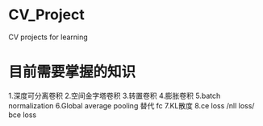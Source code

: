 # CV_Project
CV projects for learning

# 目前需要掌握的知识
1.深度可分离卷积
2.空间金字塔卷积
3.转置卷积
4.膨胀卷积
5.batch normalization
6.Global average pooling 替代 fc
7.KL散度
8.ce loss /nll loss/ bce loss
